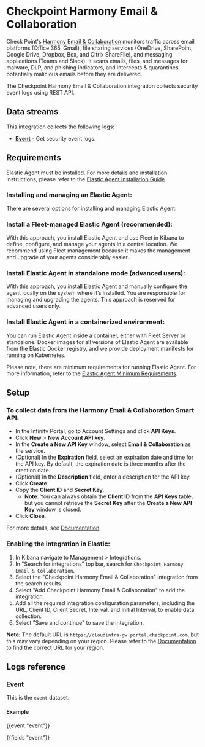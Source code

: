 # Checkpoint Harmony Email & Collaboration

Check Point's [Harmony Email & Collaboration](https://www.checkpoint.com/harmony/email-security/) monitors traffic across email platforms (Office 365, Gmail), file sharing services (OneDrive, SharePoint, Google Drive, Dropbox, Box, and Citrix ShareFile), and messaging applications (Teams and Slack). It scans emails, files, and messages for malware, DLP, and phishing indicators, and intercepts & quarantines potentially malicious emails before they are delivered.

The Checkpoint Harmony Email & Collaboration integration collects security event logs using REST API.

## Data streams

This integration collects the following logs:

- **[Event](https://app.swaggerhub.com/apis-docs/Check-Point/harmony-email-collaboration-smart-api/1.50#/APIs/query_event_v1_0_event_query_post)** - Get security event logs.

## Requirements

Elastic Agent must be installed. For more details and installation instructions, please refer to the [Elastic Agent Installation Guide](https://www.elastic.co/guide/en/fleet/current/elastic-agent-installation.html).

### Installing and managing an Elastic Agent:

There are several options for installing and managing Elastic Agent:

### Install a Fleet-managed Elastic Agent (recommended):

With this approach, you install Elastic Agent and use Fleet in Kibana to define, configure, and manage your agents in a central location. We recommend using Fleet management because it makes the management and upgrade of your agents considerably easier.

### Install Elastic Agent in standalone mode (advanced users):

With this approach, you install Elastic Agent and manually configure the agent locally on the system where it’s installed. You are responsible for managing and upgrading the agents. This approach is reserved for advanced users only.

### Install Elastic Agent in a containerized environment:

You can run Elastic Agent inside a container, either with Fleet Server or standalone. Docker images for all versions of Elastic Agent are available from the Elastic Docker registry, and we provide deployment manifests for running on Kubernetes.

Please note, there are minimum requirements for running Elastic Agent. For more information, refer to the  [Elastic Agent Minimum Requirements](https://www.elastic.co/guide/en/fleet/current/elastic-agent-installation.html#elastic-agent-installation-minimum-requirements).

## Setup

### To collect data from the Harmony Email & Collaboration Smart API:

- In the Infinity Portal, go to Account Settings and click **API Keys**.
- Click **New** > **New Account API key**.
- In the **Create a New API Key** window, select **Email & Collaboration** as the service.
- (Optional) In the **Expiration** field, select an expiration date and time for the API key. By default, the expiration date is three months after the creation date.
- (Optional) In the **Description** field, enter a description for the API key.
- Click **Create**.
- Copy the **Client ID** and **Secret Key**.
    - **Note**: You can always obtain the **Client ID** from the **API Keys** table, but you cannot retrieve the **Secret Key** after the **Create a New API Key** window is closed.
- Click **Close**.

For more details, see [Documentation](https://sc1.checkpoint.com/documents/Infinity_Portal/WebAdminGuides/EN/Infinity-Portal-Admin-Guide/Content/Topics-Infinity-Portal/API-Keys.htm?tocpath=Account%20Settings%7C_____7#API_Keys).

### Enabling the integration in Elastic:

1. In Kibana navigate to Management > Integrations.
2. In "Search for integrations" top bar, search for `Checkpoint Harmony Email & Collaboration`.
3. Select the "Checkpoint Harmony Email & Collaboration" integration from the search results.
4. Select "Add Checkpoint Harmony Email & Collaboration" to add the integration.
5. Add all the required integration configuration parameters, including the URL, Client ID, Client Secret, Interval, and Initial Interval, to enable data collection.
6. Select "Save and continue" to save the integration.

**Note**: The default URL is `https://cloudinfra-gw.portal.checkpoint.com`, but this may vary depending on your region. Please refer to the [Documentation](https://sc1.checkpoint.com/documents/Harmony_Email_and_Collaboration_API_Reference/Topics-HEC-Avanan-API-Reference-Guide/Overview/URLs-and-URL-Base.htm?tocpath=Executing%20API%20Calls%7C_____3) to find the correct URL for your region.

## Logs reference

### Event

This is the `event` dataset.

#### Example

{{event "event"}}

{{fields "event"}}
